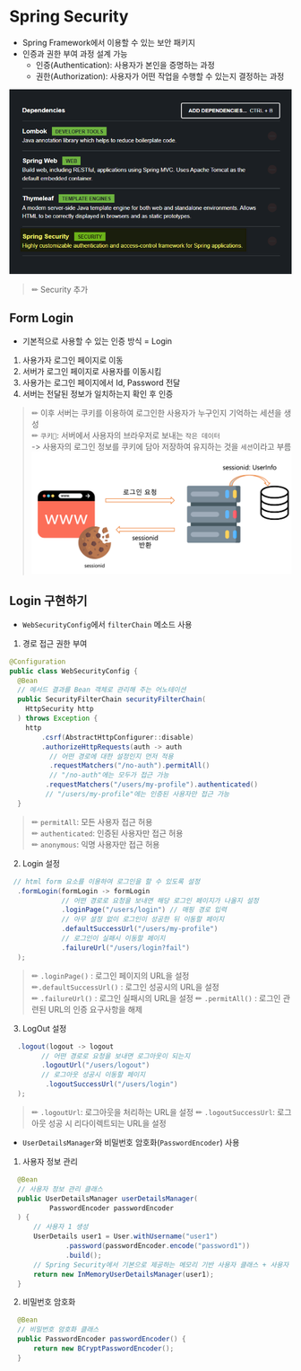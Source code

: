 # Spring Security
- Spring Framework에서 이용할 수 있는 보안 패키지
- 인증과 권한 부여 과정 설계 가능
  - 인증(Authentication): 사용자가 본인을 증명하는 과정
  - 권한(Authorization): 사용자가 어떤 작업을 수행할 수 있는지 결정하는 과정  


![Security](Security.png)  
>✏ Security 추가


  ## Form Login
  - 기본적으로 사용할 수 있는 인증 방식 = Login
  1. 사용가자 로그인 페이지로 이동
  2. 서버가 로그인 페이지로 사용자를 이동시킴
  3. 사용가는 로그인 페이지에서 Id, Password 전달
  3. 서버는 전달된 정보가 일치하는지 확인 후 인증
  >✏ 이후 서버는 쿠키를 이용하여 로그인한 사용자가 누구인지 기억하는 세션을 생성  
  >✏ `쿠키🍪`: 서버에서 사용자의 브라우저로 보내는 `작은 데이터`  
      -> 사용자의 로그인 정보를 쿠키에 담아 저장하여 유지하는 것을 `세션`이라고 부름
      ![cookie](cookie.png)

  ## Login 구현하기
  - `WebSecurityConfig`에서 `filterChain` 메소드 사용
  1. 경로 접근 권한 부여
  ```Java
  @Configuration
  public class WebSecurityConfig {
    @Bean
    // 메서드 결과를 Bean 객체로 관리해 주는 어노테이션
    public SecurityFilterChain securityFilterChain(
      HttpSecurity http
    ) throws Exception {
      http
          .csrf(AbstractHttpConfigurer::disable)
          .authorizeHttpRequests(auth -> auth
            // 어떤 경로에 대한 설정인지 먼저 적용
            .requestMatchers("/no-auth").permitAll()
            // "/no-auth"에는 모두가 접근 가능
           .requestMatchers("/users/my-profile").authenticated()
           // "/users/my-profile"에는 인증된 사용자만 접근 가능
    }
  ```
  >✏ `permitAll`: 모든 사용자 접근 허용  
  >✏ `authenticated`: 인증된 사용자만 접근 허용  
  >✏ `anonymous`: 익명 사용자만 접근 허용

  2. Login 설정
  ```Java
   // html form 요소를 이용하여 로그인을 할 수 있도록 설정
    .formLogin(formLogin -> formLogin
               // 어떤 경로로 요청을 보내면 해당 로그인 페이지가 나올지 설정
               .loginPage("/users/login") // 매핑 경로 입력
               // 아무 설정 없이 로그인이 성공한 뒤 이동할 페이지
               .defaultSuccessUrl("/users/my-profile")
               // 로그인이 실패시 이동할 페이지
               .failureUrl("/users/login?fail")
    );
  ```
  >✏ `.loginPage()` : 로그인 페이지의 URL을 설정  
  >✏`.defaultSuccessUrl()` : 로그인 성공시의 URL을 설정  
  >✏ `.failureUrl()` : 로그인 실패시의 URL을 설정 
  >✏ `.permitAll()` : 로그인 관련된 URL의 인증 요구사항을 해제

  3. LogOut 설정
  ```Java
    .logout(logout -> logout
          // 어떤 경로로 요청을 보내면 로그아웃이 되는지
          .logoutUrl("/users/logout")
          // 로그아웃 성공시 이동할 페이지
           .logoutSuccessUrl("/users/login")
    );
  ```
  >✏ `.logoutUrl`: 로그아웃을 처리하는 URL을 설정
  >✏ `.logoutSuccessUrl`: 로그아웃 성공 시 리다이렉트되는 URL을 설정

  - `UserDetailsManager`와 비밀번호 암호화(`PasswordEncoder`) 사용
  1. 사용자 정보 관리
  ```Java
    @Bean
    // 사용자 정보 관리 클래스
    public UserDetailsManager userDetailsManager(
            PasswordEncoder passwordEncoder
    ) {
        // 사용자 1 생성
        UserDetails user1 = User.withUsername("user1")
                .password(passwordEncoder.encode("password1"))
                .build();
        // Spring Security에서 기본으로 제공하는 메모리 기반 사용자 클래스 + 사용자 1
        return new InMemoryUserDetailsManager(user1);
    }
  ```
  2. 비밀번호 암호화
  ```Java
    @Bean
    // 비밀번호 암호화 클래스
    public PasswordEncoder passwordEncoder() {
        return new BCryptPasswordEncoder();
    }
  ```
  